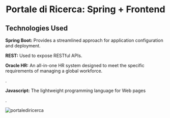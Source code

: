 <h1 align="center" id="title">Portale di Ricerca: Spring + Frontend</h1>

<h2>Technologies Used</h2>
<p id="description"><b>Spring Boot:</b> Provides a streamlined approach for application configuration and deployment.</p>
<p id="description"><b>REST:</b> Used to expose RESTful APIs.</p>
<p id="description"><b>Oracle HR:</b> An all-in-one HR system designed to meet the specific requirements of managing a global workforce.</p>.
<p id="description"><b>Javascript:</b> The lightweight programming language for Web pages</p>.

![portalediricerca](https://github.com/user-attachments/assets/fd840dee-5b26-4af4-8331-db6c42184761)
